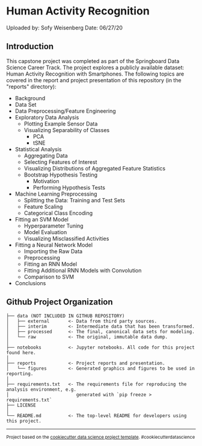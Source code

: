 Human Activity Recognition
==========================

Uploaded by: Sofy Weisenberg        Date: 06/27/20

Introduction
------------
This capstone project was completed as part of the Springboard Data Science Career Track. The project explores 
a publicly available dataset: Human Activity Recognition with Smartphones. The following topics are covered in
the report and project presentation of this repository (in the "reports" directory):

* Background
* Data Set
* Data Preprocessing/Feature Engineering
* Exploratory Data Analysis
	* Plotting Example Sensor Data
	* Visualizing Separability of Classes
		* PCA
		* tSNE
* Statistical Analysis
	* Aggregating Data
	* Selecting Features of Interest
	* Visualizing Distributions of Aggregated Feature Statistics
	* Bootstrap Hypothesis Testing
		* Motivation
		* Performing Hypothesis Tests
* Machine Learning Preprocessing
	* Splitting the Data: Training and Test Sets
	* Feature Scaling
	* Categorical Class Encoding
* Fitting an SVM Model
	* Hyperparameter Tuning
	* Model Evaluation
	* Visualizing Misclassified Activities
* Fitting a Neural Network Model
	* Importing the Raw Data
	* Preprocessing
	* Fitting an RNN Model
	* Fitting Additional RNN Models with Convolution
	* Comparison to SVM
* Conclusions

Github Project Organization
---------------------------

    ├── data (NOT INCLUDED IN GITHUB REPOSITORY)
    │   ├── external       <- Data from third party sources.
    │   ├── interim        <- Intermediate data that has been transformed.
    │   ├── processed      <- The final, canonical data sets for modeling.
    │   └── raw            <- The original, immutable data dump.
    │
    ├── notebooks          <- Jupyter notebooks. All code for this project found here.
    │
    ├── reports            <- Project reports and presentation.
    │   └── figures        <- Generated graphics and figures to be used in reporting.
    │
    ├── requirements.txt   <- The requirements file for reproducing the analysis environment, e.g.
    │                         generated with `pip freeze > requirements.txt`
	├── LICENSE
    │  
	└── README.md          <- The top-level README for developers using this project.


--------

<p><small>Project based on the <a target="_blank" href="https://drivendata.github.io/cookiecutter-data-science/">cookiecutter data science project template</a>. #cookiecutterdatascience</small></p>
